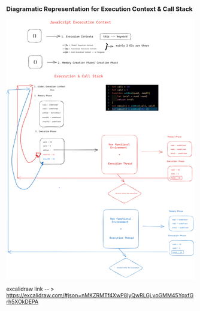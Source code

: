### Diagramatic Representation for Execution Context & Call Stack

![Alt text](image.png)

excalidraw link -- > https://excalidraw.com/#json=nMKZRMTf4XwP8lyQwRLGj,voGMM45YqxfGrh5XOkDEPA
